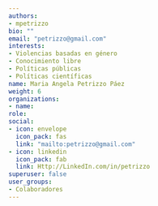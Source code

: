 ```yaml
---
authors:
- mpetrizzo
bio: ""
email: "petrizzo@gmail.com"
interests:
- Violencias basadas en género
- Conocimiento libre
- Políticas públicas
- Políticas científicas 
name: Maria Angela Petrizzo Páez 
weight: 6
organizations:
- name: 
role: 
social:
- icon: envelope
  icon_pack: fas
  link: "mailto:petrizzo@gmail.com"
- icon: linkedin
  icon_pack: fab
  link: Http://LinkedIn.com/in/petrizzo
superuser: false
user_groups:
- Colaboradores
---
```


